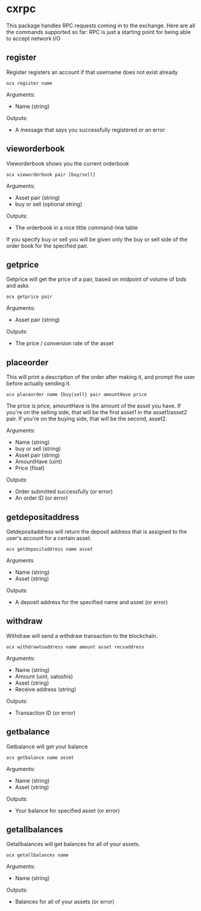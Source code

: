 # cxrpc

This package handles RPC requests coming in to the exchange. Here are all the commands supported so far:
RPC is just a starting point for being able to accept network I/O

## register
Register registers an account if that username does not exist already

`ocx register name`

Arguments:
 - Name (string)

Outputs:
- A message that says you successfully registered or an error

## vieworderbook
Vieworderbook shows you the current orderbook

`ocx vieworderbook pair [buy/sell]`

Arguments:
 - Asset pair (string)
 - buy or sell (optional string)

Outputs:
 - The orderbook in a nice little command-line table

If you specify buy or sell you will be given only the buy or sell side of the order book for the specified pair.

## getprice
Getprice will get the price of a pair, based on midpoint of volume of bids and asks

`ocx getprice pair`

Arguments:
 - Asset pair (string)

Outputs:
 - The price / conversion rate of the asset

## placeorder
This will print a description of the order after making it, and prompt the user before actually sending it.

`ocx placeorder name {buy|sell} pair amountHave price`

The price is price, amountHave is the amount of the asset you have. If you're on the selling side, that will be the first asset1 in the asset1/asset2 pair. If you're on the buying side, that will be the second, asset2.

Arguments:
 - Name (string)
 - buy or sell (string)
 - Asset pair (string)
 - AmountHave (uint)
 - Price (float)

Outputs:
 - Order submitted successfully (or error)
 - An order ID (or error)

## getdepositaddress
Getdepositaddress will return the deposit address that is assigned to the user's account for a certain asset.

`ocx getdepositaddress name asset`

Arguments
 - Name (string)
 - Asset (string)

Outputs:
 - A deposit address for the specified name and asset (or error)

## withdraw
Withdraw will send a withdraw transaction to the blockchain.

`ocx withdrawtoaddress name amount asset recvaddress`

Arguments:
 - Name (string)
 - Amount (uint, satoshis)
 - Asset (string)
 - Receive address (string)

Outputs:
 - Transaction ID (or error)

## getbalance
Getbalance will get your balance

`ocx getbalance name asset`

Arguments:
 - Name (string)
 - Asset (string)

Outputs:
 - Your balance for specified asset (or error)

## getallbalances
Getallbalances will get balances for all of your assets.

`ocx getallbalances name`

Arguments:
 - Name (string)

Outputs:
 - Balances for all of your assets (or error)
